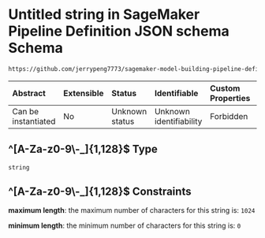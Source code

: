 # Untitled string in SageMaker Pipeline Definition JSON schema Schema

```txt
https://github.com/jerrypeng7773/sagemaker-model-building-pipeline-definition-JSON-schema/schema/#/properties/Metadata/patternProperties/^[A-Za-z0-9\-_]{1,128}$
```



| Abstract            | Extensible | Status         | Identifiable            | Custom Properties | Additional Properties | Access Restrictions | Defined In                                                                                           |
| :------------------ | :--------- | :------------- | :---------------------- | :---------------- | :-------------------- | :------------------ | :--------------------------------------------------------------------------------------------------- |
| Can be instantiated | No         | Unknown status | Unknown identifiability | Forbidden         | Allowed               | none                | [pipeline-definition.schema.json*](../../out/pipeline-definition.schema.json "open original schema") |

## ^\[A-Za-z0-9\\-\_]{1,128}$ Type

`string`

## ^\[A-Za-z0-9\\-\_]{1,128}$ Constraints

**maximum length**: the maximum number of characters for this string is: `1024`

**minimum length**: the minimum number of characters for this string is: `0`
